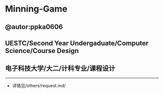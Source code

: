 # Minning-Game
## @autor:ppka0606
## UESTC/Second Year Undergaduate/Computer Science/Course Design 
## 电子科技大学/大二/计科专业/课程设计
--- 
- 详情见/others/request.md/
